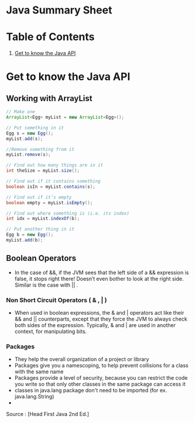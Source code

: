 # Java Summary Sheet

# Table of Contents
1. [Get to know the Java API](#get-to-know-the-Java-API)

# Get to know the Java API

## Working with ArrayList
```java
// Make one
ArrayList<Egg> myList = new ArrayList<Egg>();

// Put something in it
Egg s = new Egg();
myList.add(s);

//Remove something from it
myList.remove(s);

// Find out how many things are in it
int theSize = myList.size();

// Find out if it contains something
boolean isIn = myList.contains(s);

// Find out if it’s empty
boolean empty = myList.isEmpty();

// Find out where something is (i.e. its index)
int idx = myList.indexOf(b);

// Put another thing in it
Egg b = new Egg();
myList.add(b);

```

## Boolean Operators

* In the case of &&, if the JVM sees that the left side of a && expression is false, it stops right there! Doesn’t even bother to look at the right side. Similar is the case with || .

### Non Short Circuit Operators ( & , | )
* When used in boolean expressions, the & and | operators act like their && and || counterparts, except that they force the JVM to always check both sides of the expression. Typically, & and | are used in another context, for manipulating bits.

### Packages
* They help the overall organization of a project or library
* Packages give you a namescoping, to help prevent collisions for a class with the same name
* Packages provide a level of security, because you can restrict the code you write so that only other classes in the same package can access it
* classes in java.lang package don't need to be imported (for ex. java.lang.String)
* 

Source : [Head First Java 2nd Ed.]